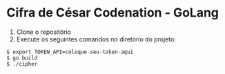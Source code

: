 # Cifra de César Codenation - GoLang

1. Clone o repositório
2. Execute os seguintes comandos no diretório do projeto:

```
$ export TOKEN_API=coloque-seu-token-aqui
$ go build
$ ./cipher
```